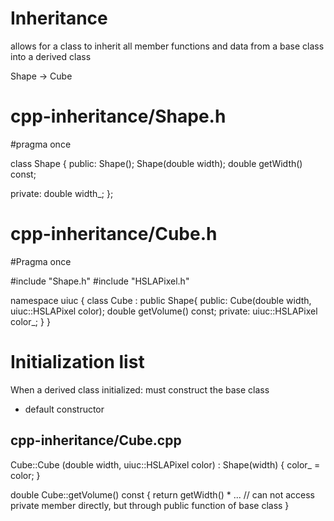 # Inheritance
allows for a class to inherit all member functions and data from a base class into a derived class

Shape -> Cube


# cpp-inheritance/Shape.h
#pragma once

class Shape {
  public:
    Shape();
    Shape(double width);
    double getWidth() const;

  private:
    double width_;
};


# cpp-inheritance/Cube.h
#Pragma once

#include "Shape.h"
#include "HSLAPixel.h"

namespace uiuc {
    class Cube : public Shape{
        public:
            Cube(double width, uiuc::HSLAPixel color);
            double getVolume() const;
        private:
             uiuc::HSLAPixel color_; 
    }
}

# Initialization list
When a derived class initialized: must construct the base class
- default constructor

## cpp-inheritance/Cube.cpp

Cube::Cube (double width, uiuc::HSLAPixel color) : Shape(width) {
    color_ = color;
}

double Cube::getVolume() const {
    return getWidth() * ...
    // can not access private member directly, but through public function of base class
}